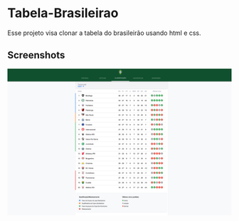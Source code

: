 # Tabela-Brasileirao

Esse projeto visa clonar a tabela do brasileirão usando html e css.

## Screenshots

<img src="Tabela do Brasileirao.jpg" alt="Tabela">

